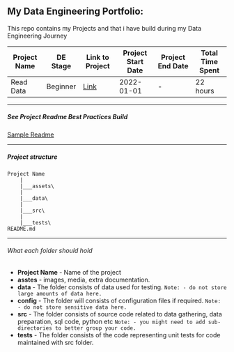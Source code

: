 

## My Data Engineering Portfolio:



This repo contains my Projects and that i have build during my Data Engineering Journey 


| Project Name   | DE Stage   | Link to Project   | Project Start Date | Project End Date | Total Time Spent |
| ------------- |:-----------:| ---- |---| ---|---|
| Read Data      | Beginner | [Link](https://github.com/InsightByte/DE-Prep/tree/main/Projects/Beginner/Project-Sample) | 2022-01-01 | - | 22 hours|

___

##### See Project Readme Best Practices Build
[Sample Readme](https://github.com/InsightByte/DE-Prep/tree/main/Projects/Beginner/Project-Sample) 
___
##### Project structure 

```
Project Name
    |
    |___assets\
    |
    |___data\
    |
    |___src\
    |
    |___tests\
README.md
```

___

######  What each folder should hold
- **Project Name** -  Name of the project
- **asstes** - images, media, extra documentation.
- **data** - The folder consists of data used for testing.
     `Note: - do not store large amounts of data here.`
- **config** - The folder will consists of configuration files if required.
     `Note: - do not store sensitive data here.`
- **src** - The folder consists of source code related to data gathering, data preparation, sql code, python etc
     `Note: - you might need to add sub-directories to better group your code.`
- **tests** - The folder consists of the code representing unit tests for code maintained with src folder.



